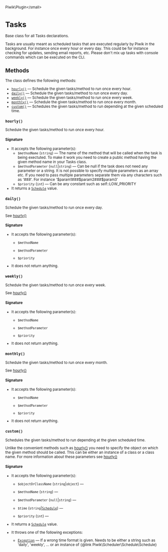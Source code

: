 <small>Piwik\Plugin\</small>

Tasks
=====

Base class for all Tasks declarations.

Tasks are usually meant as scheduled tasks that are executed regularly by Piwik in the background. For instance
once every hour or every day. This could be for instance checking for updates, sending email reports, etc.
Please don't mix up tasks with console commands which can be executed on the CLI.

Methods
-------

The class defines the following methods:

- [`hourly()`](#hourly) &mdash; Schedule the given tasks/method to run once every hour.
- [`daily()`](#daily) &mdash; Schedule the given tasks/method to run once every day.
- [`weekly()`](#weekly) &mdash; Schedule the given tasks/method to run once every week.
- [`monthly()`](#monthly) &mdash; Schedule the given tasks/method to run once every month.
- [`custom()`](#custom) &mdash; Schedules the given tasks/method to run depending at the given scheduled time.

<a name="hourly" id="hourly"></a>
<a name="hourly" id="hourly"></a>
### `hourly()`

Schedule the given tasks/method to run once every hour.

#### Signature

-  It accepts the following parameter(s):
    - `$methodName` (`string`) &mdash;
       The name of the method that will be called when the task is being exectuted. To make it work you need to create a public method having the given method name in your Tasks class.
    - `$methodParameter` (`null`|`string`) &mdash;
       Can be null if the task does not need any parameter or a string. It is not possible to specify multiple parameters as an array etc. If you need to pass multiple parameters separate them via any characters such as '###'. For instance '$param1###$param2###$param3'
    - `$priority` (`int`) &mdash;
       Can be any constant such as self::LOW_PRIORITY
- It returns a [`Schedule`](../../Piwik/Scheduler/Schedule/Schedule.md) value.

<a name="daily" id="daily"></a>
<a name="daily" id="daily"></a>
### `daily()`

Schedule the given tasks/method to run once every day.

See [hourly()](/api-reference/Piwik/Plugin/Tasks#hourly)

#### Signature

-  It accepts the following parameter(s):
    - `$methodName`
      
    - `$methodParameter`
      
    - `$priority`
      
- It does not return anything.

<a name="weekly" id="weekly"></a>
<a name="weekly" id="weekly"></a>
### `weekly()`

Schedule the given tasks/method to run once every week.

See [hourly()](/api-reference/Piwik/Plugin/Tasks#hourly)

#### Signature

-  It accepts the following parameter(s):
    - `$methodName`
      
    - `$methodParameter`
      
    - `$priority`
      
- It does not return anything.

<a name="monthly" id="monthly"></a>
<a name="monthly" id="monthly"></a>
### `monthly()`

Schedule the given tasks/method to run once every month.

See [hourly()](/api-reference/Piwik/Plugin/Tasks#hourly)

#### Signature

-  It accepts the following parameter(s):
    - `$methodName`
      
    - `$methodParameter`
      
    - `$priority`
      
- It does not return anything.

<a name="custom" id="custom"></a>
<a name="custom" id="custom"></a>
### `custom()`

Schedules the given tasks/method to run depending at the given scheduled time.

Unlike the convenient methods
such as [hourly()](/api-reference/Piwik/Plugin/Tasks#hourly) you need to specify the object on which the given method should be called. This can be
either an instance of a class or a class name. For more information about these parameters see [hourly()](/api-reference/Piwik/Plugin/Tasks#hourly)

#### Signature

-  It accepts the following parameter(s):
    - `$objectOrClassName` (`string`|`object`) &mdash;
      
    - `$methodName` (`string`) &mdash;
      
    - `$methodParameter` (`null`|`string`) &mdash;
      
    - `$time` (`string`|[`Schedule`](../../Piwik/Scheduler/Schedule/Schedule.md)) &mdash;
      
    - `$priority` (`int`) &mdash;
      
- It returns a [`Schedule`](../../Piwik/Scheduler/Schedule/Schedule.md) value.
- It throws one of the following exceptions:
    - [`Exception`](http://php.net/class.Exception) &mdash; If a wrong time format is given. Needs to be either a string such as &#039;daily&#039;, &#039;weekly&#039;, ... or an instance of {@link Piwik\Scheduler\Schedule\Schedule}

